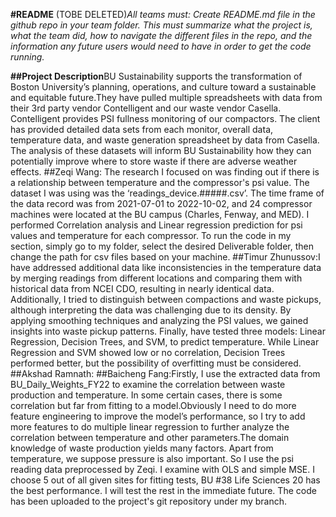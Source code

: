 **#README**
(TOBE DELETED)*All teams must:*
*Create README.md file in the github repo in your team folder. This must summarize what the project is, what the team did, how to navigate the different files in the repo, and the information any future users would need to have in order to get the code running.*

**##Project Description**BU Sustainability supports the transformation of Boston University’s planning, operations, and culture toward a sustainable and equitable future.They have pulled multiple spreadsheets with data from their 3rd party vendor Contelligent and our waste vendor Casella. Contelligent provides PSI fullness monitoring of our compactors. The client has provided detailed data sets from each monitor, overall data, temperature data, and waste generation spreadsheet by data from Casella. The analysis of these datasets will inform BU Sustainability how they can potentially improve where to store waste if there are adverse weather effects.
\##Zeqi Wang: The research I focused on was finding out if there is a relationship between temperature and the compressor's psi value. The dataset I was using was the ‘readings_device.#####.csv’. The time frame of the data record was from 2021-07-01 to 2022-10-02, and 24 compressor machines were located at the BU campus (Charles, Fenway, and MED). I performed Correlation analysis and Linear regression prediction for psi values and temperature for each compressor. To run the code in my section, simply go to my folder, select the desired Deliverable folder, then change the path for csv files based on your machine. 
\##Timur Zhunussov:I have addressed additional data like inconsistencies in the temperature data by merging readings from different locations and comparing them with historical data from NCEI CDO, resulting in nearly identical data. Additionally, I tried to distinguish between compactions and waste pickups, although interpreting the data was challenging due to its density. By applying smoothing techniques and analyzing the PSI values, we gained insights into waste pickup patterns. Finally, have tested three models: Linear Regression, Decision Trees, and SVM, to predict temperature. While Linear Regression and SVM showed low or no correlation, Decision Trees performed better, but the possibility of overfitting must be considered.
\##Akshad Ramnath:
\##Baicheng Fang:Firstly, I use the extracted data from BU_Daily_Weights_FY22 to examine the correlation between waste production and temperature. In some certain cases, there is some correlation but far from fitting to a model.Obviously I need to do more feature engineering to improve the model’s performance, so I try to add more features to do multiple linear regression to further analyze the correlation between temperature and other parameters.The domain knowledge of waste production yields many factors. Apart from temperature, we suppose pressure is also important. So I use the psi reading data preprocessed by Zeqi. I examine with OLS and simple MSE. I choose 5 out of all given sites for fitting tests, BU #38 Life Sciences 20 has the best performance. I will test the rest in the immediate future. The code has been uploaded to the project's git repository under my branch.

